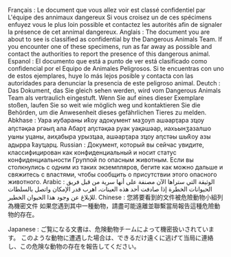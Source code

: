 Français :
Le document que vous allez voir est classé confidentiel par L'équipe des annimaux dangereux
Si vous croisez un de ces spécimens enfuyez vous le plus loin possible et contactez les autorités afin de signaler la présence de cet annimal dangereux.
Anglais :
The document you are about to see is classified as confidential by the Dangerous Animals Team.
If you encounter one of these specimens, run as far away as possible and contact the authorities to report the presence of this dangerous animal.
Espanol :
El documento que está a punto de ver está clasificado como confidencial por el Equipo de Animales Peligrosos.
Si te encuentras con uno de estos ejemplares, huye lo más lejos posible y contacta con las autoridades para denunciar la presencia de este peligroso animal.
Deutch : 
Das Dokument, das Sie gleich sehen werden, wird vom Dangerous Animals Team als vertraulich eingestuft.
Wenn Sie auf eines dieser Exemplare stoßen, laufen Sie so weit wie möglich weg und kontaktieren Sie die Behörden, um die Anwesenheit dieses gefährlichen Tieres zu melden.
Abkhase : 
Уара иубараны иҟоу адокумент маӡоуп ашәарҭара зҵоу аԥстәқәа ргәыԥ ала
Абарҭ аԥстәқәа руак уақәшәар, иахьынӡазалшо уҩны уцаны, аиҳабыра урызҵаа, ашәарҭара зҵоу аԥстәы шыҟоу азы адырра ҟауҵарц.
Russian :
Документ, который вы сейчас увидите, классифицирован как конфиденциальный и носит статус конфиденциальности Группой по опасным животным.
Если вы столкнулись с одним из таких экземпляров, бегите как можно дальше и свяжитесь с властями, чтобы сообщить о присутствии этого опасного животного.
Arabic :
الوثيقة التي ستراها الآن مصنفة على أنها سرية من قبل فريق الحيوانات الخطرة
إذا صادفت أحد هذه العينات، اهرب قدر الإمكان واتصل بالسلطات للإبلاغ عن وجود هذا الحيوان الخطير.
Chinese :
您將要看到的文件被危險動物小組列為機密文件
如果您遇到其中一種動物，請盡可能遠離並聯繫當局報告這種危險動物的存在。

Japanese :
ご覧になる文書は、危険動物チームによって機密扱いされています。
このような動物に遭遇した場合は、できるだけ遠くに逃げて当局に連絡し、この危険な動物の存在を報告してください。
